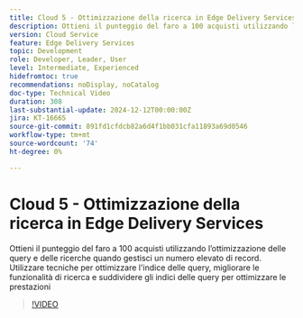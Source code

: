 ```yaml
---
title: Cloud 5 - Ottimizzazione della ricerca in Edge Delivery Services
description: Ottieni il punteggio del faro a 100 acquisti utilizzando l’ottimizzazione delle query e delle ricerche quando gestisci un numero elevato di record.
version: Cloud Service
feature: Edge Delivery Services
topic: Development
role: Developer, Leader, User
level: Intermediate, Experienced
hidefromtoc: true
recommendations: noDisplay, noCatalog
doc-type: Technical Video
duration: 308
last-substantial-update: 2024-12-12T00:00:00Z
jira: KT-16665
source-git-commit: 891fd1cfdcb82a6d4f1bb031cfa11893a69d0546
workflow-type: tm+mt
source-wordcount: '74'
ht-degree: 0%

---
```



# Cloud 5 - Ottimizzazione della ricerca in Edge Delivery Services

Ottieni il punteggio del faro a 100 acquisti utilizzando l’ottimizzazione delle query e delle ricerche quando gestisci un numero elevato di record. Utilizzare tecniche per ottimizzare l&#39;indice delle query, migliorare le funzionalità di ricerca e suddividere gli indici delle query per ottimizzare le prestazioni

>[!VIDEO](https://video.tv.adobe.com/v/3440976/?learn=on&enablevpops)
